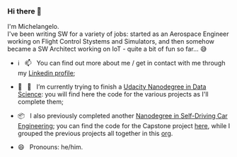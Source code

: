 ### Hi there 👋

I'm Michelangelo.  
I've been writing SW for a variety of jobs: started as an Aerospace Engineer working on Flight Control Stystems and Simulators, and then somehow became a SW Architect working on IoT - quite a bit of fun so far... :sweat_smile:

- :information_source: &nbsp; 📫  &nbsp; You can find out more about me / get in contact with me through my [Linkedin profile](https://www.linkedin.com/in/russomic/);
- 🔭  &nbsp; 🌱  &nbsp; I’m currently trying to finish a [Udacity Nanodegree in Data Science](https://www.udacity.com/course/data-scientist-nanodegree--nd025): you will find here the code for the various projects as I'll complete them;
- :package: &nbsp; I also previously completed another [Nanodegree in Self-Driving Car Engineering](https://www.udacity.com/course/self-driving-car-engineer-nanodegree--nd013); you can find the code for the Capstone project [here](https://github.com/russom/CarND-Capstone), while I grouped the previous projects all together in this [org](https://github.com/Self-Driving-Car-NDegree-M-Russo). 
  
- 😄 &nbsp; Pronouns: he/him.
